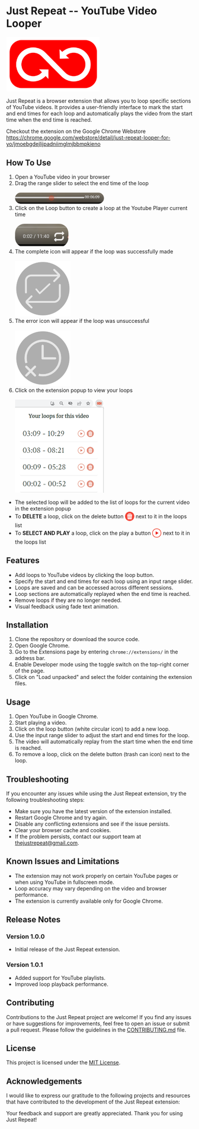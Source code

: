 # Just Repeat -- YouTube Video Looper
<img src = "assets\justRepeatLogo.png" height="50%" width="50%">

Just Repeat is a browser extension that allows you to loop specific sections of YouTube videos. It provides a user-friendly interface to mark the start and end times for each loop and automatically plays the video from the start time when the end time is reached.

Checkout the extension on the Google Chrome Webstore
https://chrome.google.com/webstore/detail/just-repeat-looper-for-yo/jmoebgdejlijpadniimglmjbbmpkieno

## How To Use
1. Open a YouTube video in your browser
2. Drag the range slider to select the end time of the loop<br/><br/><img src="assets/rangeEndPoint.png" style="border-radius:25px;" height="50%" width="50%">
3. Click on the Loop button to create a loop at the Youtube Player current time<br/><br/><img src="assets/loopScreenshot.png" style="border-radius:25px;" height="30%" width="30%">
4. The complete icon will appear if the loop was successfully made<br/><br/><img src = "assets/loopMadeIcon.svg" width = "150px" height=150px;>
5. The error icon will appear if the loop was unsuccessful<br/><br/><img src = "assets/errorIcon.svg" width = "150px" height=150px;>
6. Click on the extension popup to view your loops <br/><br/> <img src = "assets/popupExample.png" width="50%" height="50%">
 * The selected loop will be added to the list of loops for the current video in the extension popup
 * To **DELETE** a loop, click on the delete button <span style = "vertical-align: middle;"><img src = "assets/delete.png" width = "25px" height="25px" border-radius = "50px"></span> next to it in the loops list
 * To **SELECT AND PLAY** a loop, click on the play a button <span style = "vertical-align: middle;"><img src = "assets/play.png" width = "25px" height="25px" border-radius = "50px"></span> next to it in the loops list

## Features

- Add loops to YouTube videos by clicking the loop button.
- Specify the start and end times for each loop using an input range slider.
- Loops are saved and can be accessed across different sessions.
- Loop sections are automatically replayed when the end time is reached.
- Remove loops if they are no longer needed.
- Visual feedback using fade text animation.

## Installation

1. Clone the repository or download the source code.
2. Open Google Chrome.
3. Go to the Extensions page by entering `chrome://extensions/` in the address bar.
4. Enable Developer mode using the toggle switch on the top-right corner of the page.
5. Click on "Load unpacked" and select the folder containing the extension files.

## Usage

1. Open YouTube in Google Chrome.
2. Start playing a video.
3. Click on the loop button (white circular icon) to add a new loop.
4. Use the input range slider to adjust the start and end times for the loop.
5. The video will automatically replay from the start time when the end time is reached.
6. To remove a loop, click on the delete button (trash can icon) next to the loop.

## Troubleshooting

If you encounter any issues while using the Just Repeat extension, try the following troubleshooting steps:

- Make sure you have the latest version of the extension installed.
- Restart Google Chrome and try again.
- Disable any conflicting extensions and see if the issue persists.
- Clear your browser cache and cookies.
- If the problem persists, contact our support team at thejustrepeat@gmail.com.

## Known Issues and Limitations

- The extension may not work properly on certain YouTube pages or when using YouTube in fullscreen mode.
- Loop accuracy may vary depending on the video and browser performance.
- The extension is currently available only for Google Chrome.

## Release Notes

### Version 1.0.0
- Initial release of the Just Repeat extension.

### Version 1.0.1
- Added support for YouTube playlists.
- Improved loop playback performance.

## Contributing

Contributions to the Just Repeat project are welcome! If you find any issues or have suggestions for improvements, feel free to open an issue or submit a pull request. Please follow the guidelines in the [CONTRIBUTING.md](https://github.com/colechang/JustRepeat/blob/main/CONTRIBUTING.MD) file.

## License

This project is licensed under the [MIT License](LICENSE).

## Acknowledgements

I would like to express our gratitude to the following projects and resources that have contributed to the development of the Just Repeat extension:

Your feedback and support are greatly appreciated. Thank you for using Just Repeat!
